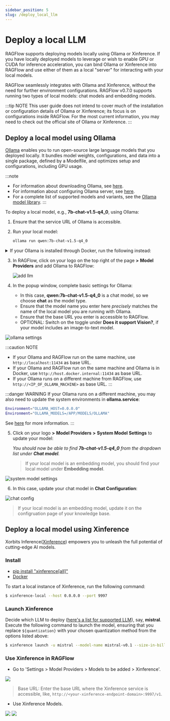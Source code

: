 ```yaml
---
sidebar_position: 5
slug: /deploy_local_llm
---
```


# Deploy a local LLM

RAGFlow supports deploying models locally using Ollama or Xinference. If you have locally deployed models to leverage or wish to enable GPU or CUDA for inference acceleration, you can bind Ollama or Xinference into RAGFlow and use either of them as a local "server" for interacting with your local models.

RAGFlow seamlessly integrates with Ollama and Xinference, without the need for further environment configurations. RAGFlow v0.7.0 supports running two types of local models: chat models and embedding models.

:::tip NOTE
This user guide does not intend to cover much of the installation or configuration details of Ollama or Xinference; its focus is on configurations inside RAGFlow. For the most current information, you may need to check out the official site of Ollama or Xinference.
:::

## Deploy a local model using Ollama

[Ollama](https://github.com/ollama/ollama) enables you to run open-source large language models that you deployed locally. It bundles model weights, configurations, and data into a single package, defined by a Modelfile, and optimizes setup and configurations, including GPU usage.

:::note
- For information about downloading Ollama, see [here](https://github.com/ollama/ollama?tab=readme-ov-file#ollama).
- For information about configuring Ollama server, see [here](https://github.com/ollama/ollama/blob/main/docs/faq.md#how-do-i-configure-ollama-server).
- For a complete list of supported models and variants, see the [Ollama model library](https://ollama.com/library).
:::

To deploy a local model, e.g., **7b-chat-v1.5-q4_0**, using Ollama: 

1. Ensure that the service URL of Ollama is accessible.
2. Run your local model: 

   ```bash
   ollama run qwen:7b-chat-v1.5-q4_0
   ```
<details>
  <summary>If your Ollama is installed through Docker, run the following instead:</summary>

   ```bash
   docker exec -it ollama ollama run qwen:7b-chat-v1.5-q4_0
   ```
</details>

3. In RAGFlow, click on your logo on the top right of the page **>** **Model Providers** and add Ollama to RAGFlow: 

   ![add llm](https://github.com/infiniflow/ragflow/assets/93570324/10635088-028b-4b3d-add9-5c5a6e626814)

4. In the popup window, complete basic settings for Ollama:

   - In this case, **qwen:7b-chat-v1.5-q4_0** is a chat model, so we choose **chat** as the model type. 
   - Ensure that the model name you enter here *precisely* matches the name of the local model you are running with Ollama.
   - Ensure that the base URL you enter is accessible to RAGFlow. 
   - OPTIONAL: Switch on the toggle under **Does it support Vision?**, if your model includes an image-to-text model.

![ollama settings](https://github.com/infiniflow/ragflow/assets/93570324/0ba3942e-27ba-457c-a26f-8ebe9edf0e52)

:::caution NOTE
- If your Ollama and RAGFlow run on the same machine, use `http://localhost:11434` as base URL.
- If your Ollama and RAGFlow run on the same machine and Ollama is in Docker, use `http://host.docker.internal:11434` as base URL. 
- If your Ollama runs on a different machine from RAGFlow, use `http://<IP_OF_OLLAMA_MACHINE>` as base URL. 
:::

:::danger WARNING
If your Ollama runs on a different machine, you may also need to update the system environments in **ollama.service**:

```bash
Environment="OLLAMA_HOST=0.0.0.0"
Environment="OLLAMA_MODELS=/APP/MODELS/OLLAMA"
```

See [here](https://github.com/ollama/ollama/blob/main/docs/faq.md#how-do-i-configure-ollama-server) for more information.
:::

5. Click on your logo **>** **Model Providers** **>** **System Model Settings** to update your model: 
   
   *You should now be able to find **7b-chat-v1.5-q4_0** from the dropdown list under **Chat model**.*

   > If your local model is an embedding model, you should find your local model under **Embedding model**.

![system model settings](https://github.com/infiniflow/ragflow/assets/93570324/c627fb16-785b-4b84-a77f-4dec604570ed)

6. In this case, update your chat model in **Chat Configuration**:

![chat config](https://github.com/infiniflow/ragflow/assets/93570324/7cec4026-a509-47a3-82ec-5f8e1f059442)

   > If your local model is an embedding model, update it on the configruation page of your knowledge base.

## Deploy a local model using Xinference

Xorbits Inference([Xinference](https://github.com/xorbitsai/inference)) empowers you to unleash the full potential of cutting-edge AI models. 

### Install

- [pip install "xinference[all]"](https://inference.readthedocs.io/en/latest/getting_started/installation.html)
- [Docker](https://inference.readthedocs.io/en/latest/getting_started/using_docker_image.html)

To start a local instance of Xinference, run the following command:
```bash
$ xinference-local --host 0.0.0.0 --port 9997
```
### Launch Xinference

Decide which LLM to deploy ([here's a list for supported LLM](https://inference.readthedocs.io/en/latest/models/builtin/)), say, **mistral**.
Execute the following command to launch the model, ensuring that you replace `${quantization}` with your chosen quantization method from the options listed above:
```bash
$ xinference launch -u mistral --model-name mistral-v0.1 --size-in-billions 7 --model-format pytorch --quantization ${quantization}
```

### Use Xinference in RAGFlow

- Go to 'Settings > Model Providers > Models to be added > Xinference'.
    
![](https://github.com/infiniflow/ragflow/assets/12318111/bcbf4d7a-ade6-44c7-ad5f-0a92c8a73789)

> Base URL: Enter the base URL where the Xinference service is accessible, like, `http://<your-xinference-endpoint-domain>:9997/v1`.

- Use Xinference Models.

![](https://github.com/infiniflow/ragflow/assets/12318111/b01fcb6f-47c9-4777-82e0-f1e947ed615a)
![](https://github.com/infiniflow/ragflow/assets/12318111/1763dcd1-044f-438d-badd-9729f5b3a144)